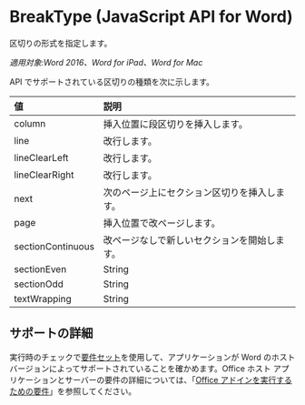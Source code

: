 # BreakType (JavaScript API for Word) 

区切りの形式を指定します。 

_適用対象:Word 2016、Word for iPad、Word for Mac_

API でサポートされている区切りの種類を次に示します。

| 値         | 説明     |
|:-----------------|:--------|
|column| 挿入位置に段区切りを挿入します。 |
|line| 改行します。 |
|lineClearLeft|  改行します。 |
|lineClearRight|改行します。 |
|next| 次のページ上にセクション区切りを挿入します。 |
|page| 挿入位置で改ページします。|
|sectionContinuous| 改ページなしで新しいセクションを開始します。|
|sectionEven| String | セクション区切りを挿入し、次の偶数ページから次のセクションを開始します。セクション区切りを偶数ページに挿入した場合、次の奇数ページは空白になります。|
|sectionOdd| String | セクション区切りを挿入し、次の奇数ページから次のセクションを開始します。セクション区切りを奇数ページに挿入した場合、次の偶数ページは空白になります。|
|textWrapping| String | 現在の行を終了し、画像、表、またはその他の項目の下に続きの文字列を配置します。続きの文字列の開始位置は、左端または右端に揃えられた表を含まない、次の空白行です。|

## サポートの詳細

実行時のチェックで[要件セット](https://msdn.microsoft.com/EN-US/library/office/mt590206.aspx)を使用して、アプリケーションが Word のホスト バージョンによってサポートされていることを確かめます。Office ホスト アプリケーションとサーバーの要件の詳細については、「[Office アドインを実行するための要件](https://msdn.microsoft.com/EN-US/library/office/dn833104.aspx)」を参照してください。 
